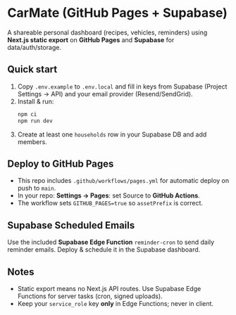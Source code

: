 # CarMate (GitHub Pages + Supabase)

A shareable personal dashboard (recipes, vehicles, reminders) using **Next.js static export** on **GitHub Pages** and **Supabase** for data/auth/storage.

## Quick start
1. Copy `.env.example` to `.env.local` and fill in keys from Supabase (Project Settings → API) and your email provider (Resend/SendGrid).
2. Install & run:
   ```bash
   npm ci
   npm run dev
   ```
3. Create at least one `households` row in your Supabase DB and add members.

## Deploy to GitHub Pages
- This repo includes `.github/workflows/pages.yml` for automatic deploy on push to `main`.
- In your repo: **Settings → Pages**: set Source to **GitHub Actions**.
- The workflow sets `GITHUB_PAGES=true` so `assetPrefix` is correct.

## Supabase Scheduled Emails
Use the included **Supabase Edge Function** `reminder-cron` to send daily reminder emails. Deploy & schedule it in the Supabase dashboard.

## Notes
- Static export means no Next.js API routes. Use Supabase Edge Functions for server tasks (cron, signed uploads).
- Keep your `service_role` key **only** in Edge Functions; never in client.
